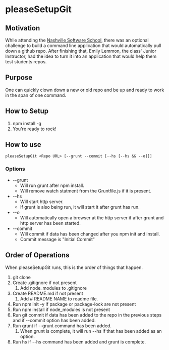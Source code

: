 # pleaseSetupGit
## Motivation
While attending the [Nashville Software School](http://nashvillesoftwareschool.com/), there was an optional challenge to build a command line application that would automatically pull down a github repo.  After finishing that, Emily Lemmon, the class' Junior Instructor, had the idea to turn it into an application that would help them test students repos.  
## Purpose
One can quickly clown down a new or old repo and be up and ready to work in the span of one command.
## How to Setup
1. npm install -g
1. You're ready to rock!

## How to use
```
pleaseSetupGit <Repo URL> [--grunt --commit [--hs [--hs && --o]]]
```
### Options
* --grunt 
    * Will run grunt after npm install.
    * Will remove watch statment from the Gruntfile.js if it is present.
* --hs
    * Will start http server. 
    * If grunt is also being run, it will start it after grunt has run.
* --o
    * Will automatically open a browser at the http server if after grunt and http server has been started.
* --commit
    * Will commit if data has been changed after you npm init and install.
    * Commit message is "Initial Commit"

## Order of Operations
When pleaseSetupGit runs, this is the order of things that happen.
1. git clone
1. Create .gitignore if not present
    1. Add node_modules to .gitignore 
1. Create README.md if not present
    1. Add # README NAME to readme file.
1. Run npm init -y if package or package-lock are not present
1. Run npm install if node_modules is not present
1. Run git commit if data has been added to the repo in the previous steps and if --commit option has been added.
1. Run grunt if --grunt command has been added.
    1. When grunt is complete, it will run --hs if that has been added as an option.
1. Run hs if --hs command has been added and grunt is complete.